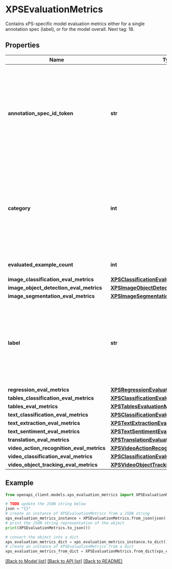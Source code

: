 # XPSEvaluationMetrics

Contains xPS-specific model evaluation metrics either for a single annotation spec (label), or for the model overall. Next tag: 18.

## Properties

Name | Type | Description | Notes
------------ | ------------- | ------------- | -------------
**annotation_spec_id_token** | **str** | The annotation_spec for which this evaluation metrics instance had been created. Empty iff this is an overall model evaluation (like Tables evaluation metrics), i.e. aggregated across all labels. The value comes from the input annotations in AnnotatedExample. For MVP product or for text sentiment models where annotation_spec_id_token is not available, set label instead. | [optional] 
**category** | **int** | The integer category label for which this evaluation metric instance had been created. Valid categories are 0 or higher. Overall model evaluation should set this to negative values (rather than implicit zero). Only used for Image Segmentation (prefer to set annotation_spec_id_token instead). Note: uCAIP Image Segmentation should use annotation_spec_id_token. | [optional] 
**evaluated_example_count** | **int** | The number of examples used to create this evaluation metrics instance. | [optional] 
**image_classification_eval_metrics** | [**XPSClassificationEvaluationMetrics**](XPSClassificationEvaluationMetrics.md) |  | [optional] 
**image_object_detection_eval_metrics** | [**XPSImageObjectDetectionEvaluationMetrics**](XPSImageObjectDetectionEvaluationMetrics.md) |  | [optional] 
**image_segmentation_eval_metrics** | [**XPSImageSegmentationEvaluationMetrics**](XPSImageSegmentationEvaluationMetrics.md) |  | [optional] 
**label** | **str** | The label for which this evaluation metrics instance had been created. Empty iff this is an overall model evaluation (like Tables evaluation metrics), i.e. aggregated across all labels. The label maps to AnnotationSpec.display_name in Public API protos. Only used by MVP implementation and text sentiment FULL implementation. | [optional] 
**regression_eval_metrics** | [**XPSRegressionEvaluationMetrics**](XPSRegressionEvaluationMetrics.md) |  | [optional] 
**tables_classification_eval_metrics** | [**XPSClassificationEvaluationMetrics**](XPSClassificationEvaluationMetrics.md) |  | [optional] 
**tables_eval_metrics** | [**XPSTablesEvaluationMetrics**](XPSTablesEvaluationMetrics.md) |  | [optional] 
**text_classification_eval_metrics** | [**XPSClassificationEvaluationMetrics**](XPSClassificationEvaluationMetrics.md) |  | [optional] 
**text_extraction_eval_metrics** | [**XPSTextExtractionEvaluationMetrics**](XPSTextExtractionEvaluationMetrics.md) |  | [optional] 
**text_sentiment_eval_metrics** | [**XPSTextSentimentEvaluationMetrics**](XPSTextSentimentEvaluationMetrics.md) |  | [optional] 
**translation_eval_metrics** | [**XPSTranslationEvaluationMetrics**](XPSTranslationEvaluationMetrics.md) |  | [optional] 
**video_action_recognition_eval_metrics** | [**XPSVideoActionRecognitionEvaluationMetrics**](XPSVideoActionRecognitionEvaluationMetrics.md) |  | [optional] 
**video_classification_eval_metrics** | [**XPSClassificationEvaluationMetrics**](XPSClassificationEvaluationMetrics.md) |  | [optional] 
**video_object_tracking_eval_metrics** | [**XPSVideoObjectTrackingEvaluationMetrics**](XPSVideoObjectTrackingEvaluationMetrics.md) |  | [optional] 

## Example

```python
from openapi_client.models.xps_evaluation_metrics import XPSEvaluationMetrics

# TODO update the JSON string below
json = "{}"
# create an instance of XPSEvaluationMetrics from a JSON string
xps_evaluation_metrics_instance = XPSEvaluationMetrics.from_json(json)
# print the JSON string representation of the object
print(XPSEvaluationMetrics.to_json())

# convert the object into a dict
xps_evaluation_metrics_dict = xps_evaluation_metrics_instance.to_dict()
# create an instance of XPSEvaluationMetrics from a dict
xps_evaluation_metrics_from_dict = XPSEvaluationMetrics.from_dict(xps_evaluation_metrics_dict)
```
[[Back to Model list]](../README.md#documentation-for-models) [[Back to API list]](../README.md#documentation-for-api-endpoints) [[Back to README]](../README.md)


